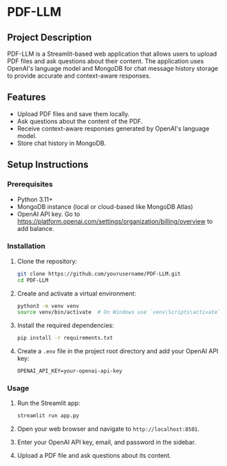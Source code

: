 # PDF-LLM

## Project Description
PDF-LLM is a Streamlit-based web application that allows users to upload PDF files and ask questions about their content. The application uses OpenAI's language model and MongoDB for chat message history storage to provide accurate and context-aware responses.

## Features
- Upload PDF files and save them locally.
- Ask questions about the content of the PDF.
- Receive context-aware responses generated by OpenAI's language model.
- Store chat history in MongoDB.

## Setup Instructions

### Prerequisites
- Python 3.11+
- MongoDB instance (local or cloud-based like MongoDB Atlas)
- OpenAI API key. Go to https://platform.openai.com/settings/organization/billing/overview to add balance.

### Installation
1. Clone the repository:
    ```bash
    git clone https://github.com/yourusername/PDF-LLM.git
    cd PDF-LLM
    ```

2. Create and activate a virtual environment:
    ```bash
    python3 -m venv venv
    source venv/bin/activate  # On Windows use `venv\Scripts\activate`
    ```

3. Install the required dependencies:
    ```bash
    pip install -r requirements.txt
    ```

4. Create a `.env` file in the project root directory and add your OpenAI API key:
    ```env
    OPENAI_API_KEY=your-openai-api-key
    ```

### Usage
1. Run the Streamlit app:
    ```bash
    streamlit run app.py
    ```

2. Open your web browser and navigate to `http://localhost:8501`.

3. Enter your OpenAI API key, email, and password in the sidebar.

4. Upload a PDF file and ask questions about its content.
